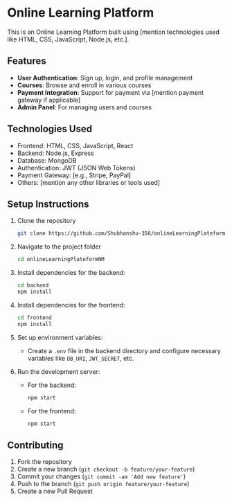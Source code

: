 
# Online Learning Platform

This is an Online Learning Platform built using [mention technologies used like HTML, CSS, JavaScript, Node.js, etc.].

## Features

- **User Authentication**: Sign up, login, and profile management
- **Courses**: Browse and enroll in various courses
- **Payment Integration**: Support for payment via [mention payment gateway if applicable]
- **Admin Panel**: For managing users and courses

## Technologies Used

- Frontend: HTML, CSS, JavaScript, React
- Backend: Node.js, Express
- Database: MongoDB
- Authentication: JWT (JSON Web Tokens)
- Payment Gateway: [e.g., Stripe, PayPal]
- Others: [mention any other libraries or tools used]

## Setup Instructions

1. Clone the repository
   ```bash
   git clone https://github.com/Shubhanshu-356/onlineLearningPlateformNM.git
   ```

2. Navigate to the project folder
   ```bash
   cd onlineLearningPlateformNM
   ```

3. Install dependencies for the backend:
   ```bash
   cd backend
   npm install
   ```

4. Install dependencies for the frontend:
   ```bash
   cd frontend
   npm install
   ```

5. Set up environment variables:
   - Create a `.env` file in the backend directory and configure necessary variables like `DB_URI`, `JWT_SECRET`, etc.

6. Run the development server:
   - For the backend:
     ```bash
     npm start
     ```
   - For the frontend:
     ```bash
     npm start
     ```

## Contributing

1. Fork the repository
2. Create a new branch (`git checkout -b feature/your-feature`)
3. Commit your changes (`git commit -am 'Add new feature'`)
4. Push to the branch (`git push origin feature/your-feature`)
5. Create a new Pull Request
